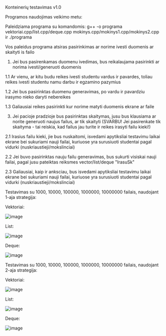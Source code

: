 Konteinerių testavimas v1.0

Programos naudojimas veikimo metu:

Paleidziama programa su komandomis: g++ -o programa vektoriai.cpp/list.cpp/deque.cpp mokinys.cpp/mokinys1.cpp/mokinys2.cpp ir ./programa

Vos paleidus programa atsiras pasirinkimas ar norime ivesti duomenis ar skaityti is failo

1. Jei bus pasirenkamas duomenu ivedimas, bus reikalaujama pasirinkti ar norima ivesti/generuoti duomenis
   
1.1 Ar vienu, ar kitu budu reikes ivesti studentu vardus ir pavardes, toliau reikes ivesti studentu namu darbu ir egzamino pazymius

1.2 Jei bus pasirinktas duomenu generavimas, po vardu ir pavardziu irasymo nieko daryti nebereikes

1.3 Galiausiai reikes pasirinkti kur norime matyti duomenis ekrane ar faile

3. Jei pacioje pradzioje bus pasirinktas skaitymas, jusu bus klausiama ar norite generuoti naujus failus, ar tik skaityti
(SVARBU! Jei pasirenkate tik skaityma - tai reiskia, kad failus jau turite ir reikes irasyti failu kieki!)

2.1 Irasius failu kieki, jie bus nuskaitomi, isvedami apytiksliai testavimu laikai ekrane bei sukuriami nauji failai, kuriuose yra surusiuoti studentai pagal vidurki (nuskriaustieji/mokslinciai)

2.2 Jei buvo pasirinktas nauju failu generavimas, bus sukurti visiskai nauji failai, pagal jusu pateiktas reiksmes vector/list/deque "IrasuSk"

2.3 Galiausiai, kaip ir anksciau, bus isvedami apytiksliai testavimu laikai ekrane bei sukuriami nauji failai, kuriuose yra surusiuoti studentai pagal vidurki (nuskriaustieji/mokslinciai)

Testavimas su 1000, 10000, 100000, 1000000, 10000000 failais, naudojant 1-aja strategija:

Vektoriai:

![image](https://github.com/Ignas420/Objektinis_prog/assets/145566919/380a1e9f-6b7c-4dc9-8e7c-d06c4ad20110)

List:

![image](https://github.com/Ignas420/Objektinis_prog/assets/145566919/aae8a168-7f04-4a31-ae12-b957508036b1)

Deque:

![image](https://github.com/Ignas420/Objektinis_prog/assets/145566919/a1045c58-0f1e-4814-9e11-175733a95ecc)


Testavimas su 1000, 10000, 100000, 1000000, 10000000 failais, naudojant 2-aja strategija:

Vektoriai:

![image](https://github.com/Ignas420/Objektinis_prog/assets/145566919/f96801b5-d68c-4f77-a380-fac2e279b547)

List:

![image](https://github.com/Ignas420/Objektinis_prog/assets/145566919/763aabc1-f66a-4953-8381-8c08dda67b88)

Deque:

![image](https://github.com/Ignas420/Objektinis_prog/assets/145566919/b69b15d0-0d41-43f6-9b6e-31be419c385f)


